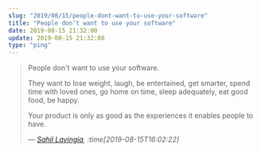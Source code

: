 ```yaml
---
slug: "2019/08/15/people-dont-want-to-use-your-software"
title: "People don’t want to use your software"
date: 2019-08-15 21:32:00
update: 2019-08-15 21:32:00
type: "ping"
---
```


> People don't want to use your software.
>
> They want to lose weight, laugh, be entertained, get smarter, spend time with loved ones, go home on time, sleep adequately, eat good food, be happy.
>
> Your product is only as good as the experiences it enables people to have.
>
> <cite>&mdash; [Sahil Lavingia](https://twitter.com/shl/status/1162031786248900609), :time[2019-08-15T16:02:22]</cite>

